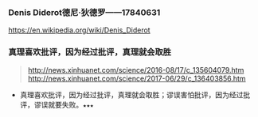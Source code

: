 ### Denis Diderot德尼·狄德罗——17840631
https://en.wikipedia.org/wiki/Denis_Diderot

### 真理喜欢批评，因为经过批评，真理就会取胜
>http://news.xinhuanet.com/science/2016-08/17/c_135604079.htm
>http://news.xinhuanet.com/science/2017-06/29/c_136403856.htm
* 真理喜欢批评，因为经过批评，真理就会取胜；谬误害怕批评，因为经过批评，谬误就要失败。`★★★`

